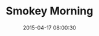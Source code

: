 ---
layout: post
title:  "Smokey Morning"
number: "107"
date:   2015-04-17 08:00:30
large-image: "https://farm9.staticflickr.com/8749/16556264203_dcd87f26e8_k.jpg"
---